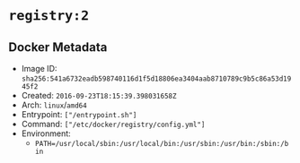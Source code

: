 # `registry:2`

## Docker Metadata

- Image ID: `sha256:541a6732eadb598740116d1f5d18806ea3404aab8710789c9b5c86a53d1945f2`
- Created: `2016-09-23T18:15:39.398031658Z`
- Arch: `linux`/`amd64`
- Entrypoint: `["/entrypoint.sh"]`
- Command: `["/etc/docker/registry/config.yml"]`
- Environment:
  - `PATH=/usr/local/sbin:/usr/local/bin:/usr/sbin:/usr/bin:/sbin:/bin`
